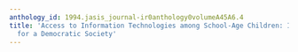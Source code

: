 ```yaml
---
anthology_id: 1994.jasis_journal-ir0anthology0volumeA45A6.4
title: 'Access to Information Technologies among School-Age Children: Implications
  for a Democratic Society'
---
```

